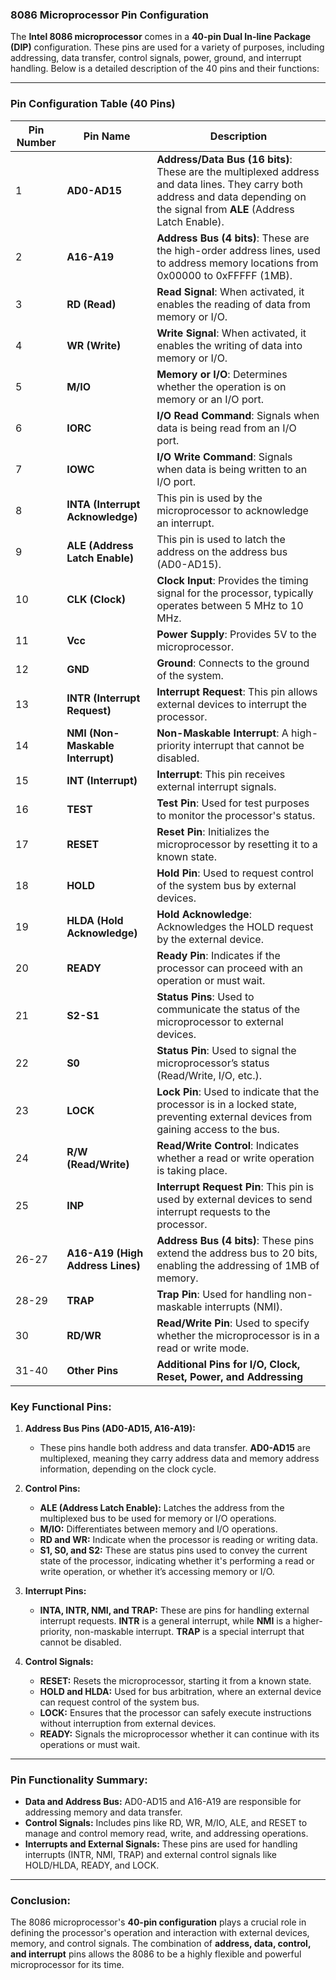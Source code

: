 ### **8086 Microprocessor Pin Configuration**

The **Intel 8086 microprocessor** comes in a **40-pin Dual In-line Package (DIP)** configuration. These pins are used for a variety of purposes, including addressing, data transfer, control signals, power, ground, and interrupt handling. Below is a detailed description of the 40 pins and their functions:

---

### **Pin Configuration Table (40 Pins)**

| **Pin Number** | **Pin Name**     | **Description**                                                                                              |
|----------------|------------------|--------------------------------------------------------------------------------------------------------------|
| 1              | **AD0-AD15**      | **Address/Data Bus (16 bits)**: These are the multiplexed address and data lines. They carry both address and data depending on the signal from **ALE** (Address Latch Enable). |
| 2              | **A16-A19**       | **Address Bus (4 bits)**: These are the high-order address lines, used to address memory locations from 0x00000 to 0xFFFFF (1MB). |
| 3              | **RD (Read)**      | **Read Signal**: When activated, it enables the reading of data from memory or I/O. |
| 4              | **WR (Write)**     | **Write Signal**: When activated, it enables the writing of data into memory or I/O. |
| 5              | **M/IO**           | **Memory or I/O**: Determines whether the operation is on memory or an I/O port. |
| 6              | **IORC**           | **I/O Read Command**: Signals when data is being read from an I/O port. |
| 7              | **IOWC**           | **I/O Write Command**: Signals when data is being written to an I/O port. |
| 8              | **INTA (Interrupt Acknowledge)** | This pin is used by the microprocessor to acknowledge an interrupt. |
| 9              | **ALE (Address Latch Enable)** | This pin is used to latch the address on the address bus (AD0-AD15). |
| 10             | **CLK (Clock)**    | **Clock Input**: Provides the timing signal for the processor, typically operates between 5 MHz to 10 MHz. |
| 11             | **Vcc**            | **Power Supply**: Provides 5V to the microprocessor. |
| 12             | **GND**            | **Ground**: Connects to the ground of the system. |
| 13             | **INTR (Interrupt Request)** | **Interrupt Request**: This pin allows external devices to interrupt the processor. |
| 14             | **NMI (Non-Maskable Interrupt)** | **Non-Maskable Interrupt**: A high-priority interrupt that cannot be disabled. |
| 15             | **INT (Interrupt)** | **Interrupt**: This pin receives external interrupt signals. |
| 16             | **TEST**           | **Test Pin**: Used for test purposes to monitor the processor's status. |
| 17             | **RESET**          | **Reset Pin**: Initializes the microprocessor by resetting it to a known state. |
| 18             | **HOLD**           | **Hold Pin**: Used to request control of the system bus by external devices. |
| 19             | **HLDA (Hold Acknowledge)** | **Hold Acknowledge**: Acknowledges the HOLD request by the external device. |
| 20             | **READY**          | **Ready Pin**: Indicates if the processor can proceed with an operation or must wait. |
| 21             | **S2-S1**           | **Status Pins**: Used to communicate the status of the microprocessor to external devices. |
| 22             | **S0**             | **Status Pin**: Used to signal the microprocessor’s status (Read/Write, I/O, etc.). |
| 23             | **LOCK**           | **Lock Pin**: Used to indicate that the processor is in a locked state, preventing external devices from gaining access to the bus. |
| 24             | **R/W (Read/Write)** | **Read/Write Control**: Indicates whether a read or write operation is taking place. |
| 25             | **INP**            | **Interrupt Request Pin**: This pin is used by external devices to send interrupt requests to the processor. |
| 26-27          | **A16-A19 (High Address Lines)** | **Address Bus (4 bits)**: These pins extend the address bus to 20 bits, enabling the addressing of 1MB of memory. |
| 28-29          | **TRAP**           | **Trap Pin**: Used for handling non-maskable interrupts (NMI). |
| 30             | **RD/WR**          | **Read/Write Pin**: Used to specify whether the microprocessor is in a read or write mode. |
| 31-40          | **Other Pins**     | **Additional Pins for I/O, Clock, Reset, Power, and Addressing** |


### **Key Functional Pins:**

1. **Address Bus Pins (AD0-AD15, A16-A19):**
   - These pins handle both address and data transfer. **AD0-AD15** are multiplexed, meaning they carry address data and memory address information, depending on the clock cycle.

2. **Control Pins:**
   - **ALE (Address Latch Enable):** Latches the address from the multiplexed bus to be used for memory or I/O operations.
   - **M/IO:** Differentiates between memory and I/O operations.
   - **RD and WR:** Indicate when the processor is reading or writing data.
   - **S1, S0, and S2:** These are status pins used to convey the current state of the processor, indicating whether it's performing a read or write operation, or whether it’s accessing memory or I/O.

3. **Interrupt Pins:**
   - **INTA, INTR, NMI, and TRAP:** These are pins for handling external interrupt requests. **INTR** is a general interrupt, while **NMI** is a higher-priority, non-maskable interrupt. **TRAP** is a special interrupt that cannot be disabled.

4. **Control Signals:**
   - **RESET:** Resets the microprocessor, starting it from a known state.
   - **HOLD and HLDA:** Used for bus arbitration, where an external device can request control of the system bus.
   - **LOCK:** Ensures that the processor can safely execute instructions without interruption from external devices.
   - **READY:** Signals the microprocessor whether it can continue with its operations or must wait.

---

### **Pin Functionality Summary:**

- **Data and Address Bus:** AD0-AD15 and A16-A19 are responsible for addressing memory and data transfer.
- **Control Signals:** Includes pins like RD, WR, M/IO, ALE, and RESET to manage and control memory read, write, and addressing operations.
- **Interrupts and External Signals:** These pins are used for handling interrupts (INTR, NMI, TRAP) and external control signals like HOLD/HLDA, READY, and LOCK.
  
---

### **Conclusion:**

The 8086 microprocessor's **40-pin configuration** plays a crucial role in defining the processor's operation and interaction with external devices, memory, and control signals. The combination of **address, data, control, and interrupt** pins allows the 8086 to be a highly flexible and powerful microprocessor for its time.
